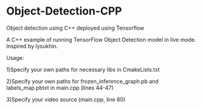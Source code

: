 # Object-Detection-CPP
Object detection using C++ deployed using Tensorflow

A C++ example of running TensorFlow Object Detection model in live mode. Inspired by lysukhin.

Usage:

1)Specify your own paths for necessary libs in CmakeLists.txt

2)Specify your own paths for frozen_inference_graph.pb and labels_map.pbtxt in main.cpp (lines 44-47)

3)Specify your video source (main.cpp, line 80)

